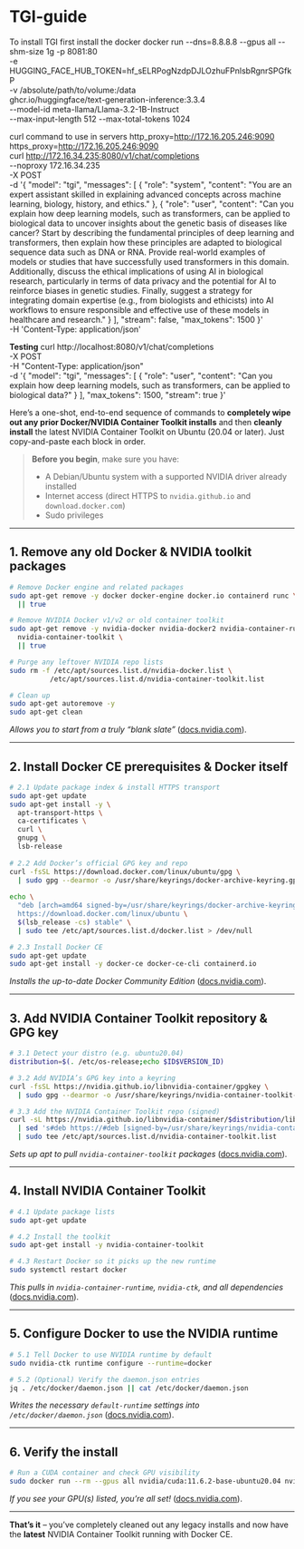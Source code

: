 # TGI-guide
To install TGI first install the docker
docker run --dns=8.8.8.8 --gpus all --shm-size 1g -p 8081:80 \
  -e HUGGING_FACE_HUB_TOKEN=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 \
  -v /absolute/path/to/volume:/data \
  ghcr.io/huggingface/text-generation-inference:3.3.4 \
  --model-id meta-llama/Llama-3.2-1B-Instruct \
  --max-input-length 512 --max-total-tokens 1024
  
curl command to use in servers
http_proxy=http://172.16.205.246:9090 \
https_proxy=http://172.16.205.246:9090 \
curl http://172.16.34.235:8080/v1/chat/completions \
    --noproxy 172.16.34.235 \
    -X POST \
    -d '{
  "model": "tgi",
  "messages": [
    {
      "role": "system",
      "content": "You are an expert assistant skilled in explaining advanced concepts across machine learning, biology, history, and ethics."
    },
    {
      "role": "user",
      "content": "Can you explain how deep learning models, such as transformers, can be applied to biological data to uncover insights about the genetic basis of diseases like cancer? Start by describing the fundamental principles of deep learning and transformers, then explain how these principles are adapted to biological sequence data such as DNA or RNA. Provide real-world examples of models or studies that have successfully used transformers in this domain. Additionally, discuss the ethical implications of using AI in biological research, particularly in terms of data privacy and the potential for AI to reinforce biases in genetic studies. Finally, suggest a strategy for integrating domain expertise (e.g., from biologists and ethicists) into AI workflows to ensure responsible and effective use of these models in healthcare and research."
    }
  ],
  "stream": false,
  "max_tokens": 1500
}' \
    -H 'Content-Type: application/json'



**Testing**
curl http://localhost:8080/v1/chat/completions \
  -X POST \
  -H "Content-Type: application/json" \
  -d '{
    "model": "tgi",
    "messages": [
      {
        "role": "user",
        "content": "Can you explain how deep learning models, such as transformers, can be applied to biological data?"
      }
    ],
    "max_tokens": 1500,
    "stream": true
  }'





  Here’s a one-shot, end-to-end sequence of commands to **completely wipe out any prior Docker/NVIDIA Container Toolkit installs** and then **cleanly install** the latest NVIDIA Container Toolkit on Ubuntu (20.04 or later). Just copy-and-paste each block in order.

> **Before you begin**, make sure you have:
>
> * A Debian/Ubuntu system with a supported NVIDIA driver already installed
> * Internet access (direct HTTPS to `nvidia.github.io` and `download.docker.com`)
> * Sudo privileges

---

## 1. Remove any old Docker & NVIDIA toolkit packages

```bash
# Remove Docker engine and related packages
sudo apt-get remove -y docker docker-engine docker.io containerd runc \
  || true

# Remove NVIDIA Docker v1/v2 or old container toolkit
sudo apt-get remove -y nvidia-docker nvidia-docker2 nvidia-container-runtime \
  nvidia-container-toolkit \
  || true

# Purge any leftover NVIDIA repo lists
sudo rm -f /etc/apt/sources.list.d/nvidia-docker.list \
          /etc/apt/sources.list.d/nvidia-container-toolkit.list

# Clean up
sudo apt-get autoremove -y
sudo apt-get clean
```

*Allows you to start from a truly “blank slate”* ([docs.nvidia.com][1]).

---

## 2. Install Docker CE prerequisites & Docker itself

```bash
# 2.1 Update package index & install HTTPS transport
sudo apt-get update                                              
sudo apt-get install -y \
  apt-transport-https \
  ca-certificates \
  curl \
  gnupg \
  lsb-release                                                  
                                                               
# 2.2 Add Docker’s official GPG key and repo                     
curl -fsSL https://download.docker.com/linux/ubuntu/gpg \
  | sudo gpg --dearmor -o /usr/share/keyrings/docker-archive-keyring.gpg   
                                                                        
echo \
  "deb [arch=amd64 signed-by=/usr/share/keyrings/docker-archive-keyring.gpg] \
  https://download.docker.com/linux/ubuntu \
  $(lsb_release -cs) stable" \
  | sudo tee /etc/apt/sources.list.d/docker.list > /dev/null            

# 2.3 Install Docker CE                                             
sudo apt-get update                                                  
sudo apt-get install -y docker-ce docker-ce-cli containerd.io       
```

*Installs the up-to-date Docker Community Edition* ([docs.nvidia.com][1]).

---

## 3. Add NVIDIA Container Toolkit repository & GPG key

```bash
# 3.1 Detect your distro (e.g. ubuntu20.04)
distribution=$(. /etc/os-release;echo $ID$VERSION_ID)

# 3.2 Add NVIDIA’s GPG key into a keyring
curl -fsSL https://nvidia.github.io/libnvidia-container/gpgkey \
  | sudo gpg --dearmor -o /usr/share/keyrings/nvidia-container-toolkit-keyring.gpg

# 3.3 Add the NVIDIA Container Toolkit repo (signed)
curl -sL https://nvidia.github.io/libnvidia-container/$distribution/libnvidia-container.list \
  | sed 's#deb https://#deb [signed-by=/usr/share/keyrings/nvidia-container-toolkit-keyring.gpg] https://#g' \
  | sudo tee /etc/apt/sources.list.d/nvidia-container-toolkit.list
```

*Sets up apt to pull `nvidia-container-toolkit` packages* ([docs.nvidia.com][1]).

---

## 4. Install NVIDIA Container Toolkit

```bash
# 4.1 Update package lists
sudo apt-get update

# 4.2 Install the toolkit
sudo apt-get install -y nvidia-container-toolkit

# 4.3 Restart Docker so it picks up the new runtime
sudo systemctl restart docker
```

*This pulls in `nvidia-container-runtime`, `nvidia-ctk`, and all dependencies* ([docs.nvidia.com][1]).

---

## 5. Configure Docker to use the NVIDIA runtime

```bash
# 5.1 Tell Docker to use NVIDIA runtime by default
sudo nvidia-ctk runtime configure --runtime=docker

# 5.2 (Optional) Verify the daemon.json entries
jq . /etc/docker/daemon.json || cat /etc/docker/daemon.json
```

*Writes the necessary `default-runtime` settings into `/etc/docker/daemon.json`* ([docs.nvidia.com][2]).

---

## 6. Verify the install

```bash
# Run a CUDA container and check GPU visibility
sudo docker run --rm --gpus all nvidia/cuda:11.6.2-base-ubuntu20.04 nvidia-smi
```

*If you see your GPU(s) listed, you’re all set!* ([docs.nvidia.com][3]).

---

**That’s it** – you’ve completely cleaned out any legacy installs and now have the **latest** NVIDIA Container Toolkit running with Docker CE.

[1]: https://docs.nvidia.com/datacenter/cloud-native/container-toolkit/1.13.5/install-guide.html?utm_source=chatgpt.com "Installation Guide — container-toolkit 1.13.5 documentation"
[2]: https://docs.nvidia.com/datacenter/cloud-native/container-toolkit/install-guide.html?utm_source=chatgpt.com "Installing the NVIDIA Container Toolkit"
[3]: https://docs.nvidia.com/datacenter/cloud-native/container-toolkit/1.8.1/install-guide.html?utm_source=chatgpt.com "Installation Guide — container-toolkit 1.8.1 documentation"

